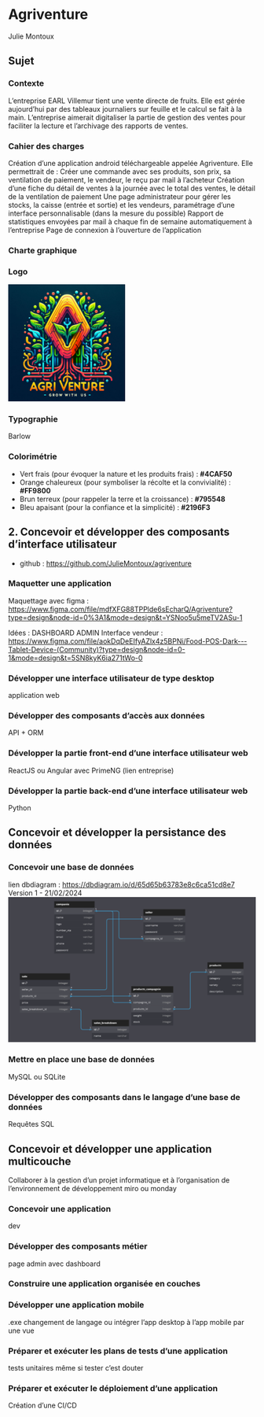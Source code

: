 # Agriventure
Julie Montoux
## Sujet
### Contexte 
L’entreprise EARL Villemur tient une vente directe de fruits. Elle est gérée aujourd’hui par des tableaux journaliers sur feuille et le calcul se fait à la main. L’entreprise aimerait digitaliser la partie de gestion des ventes pour faciliter la lecture et l’archivage des rapports de ventes.
### Cahier des charges
Création d’une application android téléchargeable appelée Agriventure.
Elle permettrait de : 
Créer une commande avec ses produits, son prix, sa ventilation de paiement, le vendeur, le reçu par mail à l’acheteur
Création d’une fiche du détail de ventes à la journée avec le total des ventes, le détail de la ventilation de paiement
Une page administrateur pour gérer les stocks, la caisse (entrée et sortie) et les vendeurs, paramétrage d’une interface personnalisable (dans la mesure du possible)
Rapport de statistiques envoyées par mail à chaque fin de semaine automatiquement à l’entreprise
Page de connexion à l’ouverture de l’application
### Charte graphique
### Logo
![image](./images/agriventure-logo.png)
### Typographie
Barlow
### Colorimétrie 
- Vert frais (pour évoquer la nature et les produits frais) : **#4CAF50**
- Orange chaleureux (pour symboliser la récolte et la convivialité) : **#FF9800**
- Brun terreux (pour rappeler la terre et la croissance) : **#795548**
- Bleu apaisant (pour la confiance et la simplicité) : **#2196F3**

## 2. Concevoir  et développer des composants d’interface utilisateur
- github : https://github.com/JulieMontoux/agriventure 
### Maquetter une application
Maquettage avec figma : https://www.figma.com/file/mdfXFG88TPPlde6sEcharQ/Agriventure?type=design&node-id=0%3A1&mode=design&t=YSNoo5u5meTV2ASu-1 

Idées : 
DASHBOARD ADMIN
Interface vendeur : 
https://www.figma.com/file/aokDqDeEIfyAZlx4z5BPNi/Food-POS-Dark---Tablet-Device-(Community)?type=design&node-id=0-1&mode=design&t=5SN8kyK6ia271tWo-0 
### Développer une interface utilisateur de type desktop
application web
### Développer des composants d’accès aux données
API + ORM
### Développer la partie front-end d’une interface utilisateur web
ReactJS ou Angular avec PrimeNG (lien entreprise)
### Développer la partie back-end d’une interface utilisateur web
Python
## Concevoir et développer la persistance des données
### Concevoir une base de données
lien dbdiagram : https://dbdiagram.io/d/65d65b63783e8c6ca51cd8e7 Version 1 - 21/02/2024
![image](./images/schema-bdd.1.png)
### Mettre en place une base de données
MySQL ou SQLite 
### Développer des composants dans le langage d’une base de données
Requêtes SQL
## Concevoir et développer une application multicouche
Collaborer à la gestion d’un projet informatique et à l’organisation de l’environnement de développement
miro ou monday
### Concevoir une application
dev
### Développer des composants métier
page admin avec dashboard
### Construire une application organisée en couches
### Développer une application mobile
.exe changement de langage ou intégrer l’app desktop à l’app mobile par une vue
### Préparer et exécuter les plans de tests d’une application
tests unitaires même si tester c’est douter
### Préparer et exécuter le déploiement d’une application 
Création d’une CI/CD
